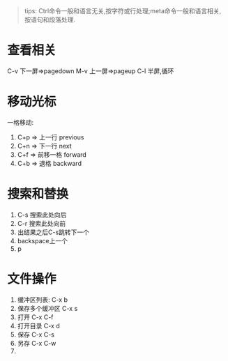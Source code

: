 > tips: Ctrl命令一般和语言无关,按字符或行处理;meta命令一般和语言相关,按语句和段落处理.
# 查看相关
C-v	下一屏=>pagedown
M-v	上一屏=>pageup
C-l	半屏,循环

# 移动光标
一格移动:
1. C+p => 上一行 previous 
2. C+n => 下一行 next
3. C+f => 前移一格 forward
4. C+b => 退格 backward

# 搜索和替换
1. C-s 搜索此处向后 
2. C-r 搜索此处向前
3. 出结果之后C-s跳转下一个
4. backspace上一个
5. p

# 文件操作
1. 缓冲区列表: C-x b
2. 保存多个缓冲区 C-x s
1. 打开 C-x C-f
2. 打开目录 C-x d
3. 保存 C-x C-s
4. 另存 C-x C-w
5. 

